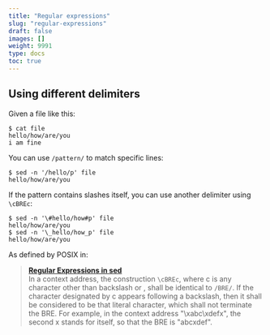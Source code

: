 ```yaml
---
title: "Regular expressions"
slug: "regular-expressions"
draft: false
images: []
weight: 9991
type: docs
toc: true
---
```


## Using different delimiters
Given a file like this:

    $ cat file
    hello/how/are/you
    i am fine

You can use `/pattern/` to match specific lines:

    $ sed -n '/hello/p' file
    hello/how/are/you

If the pattern contains slashes itself, you can use another delimiter using `\cBREc`:

    $ sed -n '\#hello/how#p' file
    hello/how/are/you
    $ sed -n '\_hello/how_p' file
    hello/how/are/you

As defined by POSIX in:

> [**Regular Expressions in sed**][1]  
In a context address, the construction `\cBREc`, where c is any character other than backslash or <newline>, shall be identical to `/BRE/`. If the character designated by c appears following a backslash, then it shall be considered to be that literal character, which shall not terminate the BRE. For example, in the context address "\xabc\xdefx", the second x stands for itself, so that the BRE is "abcxdef".


  [1]: http://pubs.opengroup.org/onlinepubs/009695399/utilities/sed.html#tag_04_126_13_02


